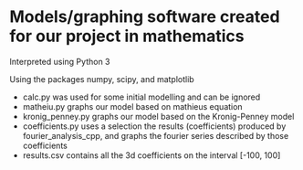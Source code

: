 # Models/graphing software created for our project in mathematics

Interpreted using Python 3

Using the packages numpy, scipy, and matplotlib

- calc.py was used for some initial modelling and can be ignored
- matheiu.py graphs our model based on mathieus equation
- kronig_penney.py graphs our model based on the Kronig-Penney model
- coefficients.py uses a selection the results (coefficients) produced by fourier_analysis_cpp, and graphs the fourier series described by those coefficients
- results.csv contains all the 3d coefficients on the interval [-100, 100]
